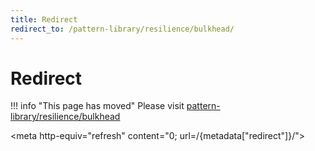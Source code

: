 ```yaml
---
title: Redirect
redirect_to: /pattern-library/resilience/bulkhead/
---
```


# Redirect

!!! info "This page has moved"
    Please visit [pattern-library/resilience/bulkhead](../../pattern-library/resilience/bulkhead.md)

<meta http-equiv="refresh" content="0; url=/{metadata["redirect"]}/">